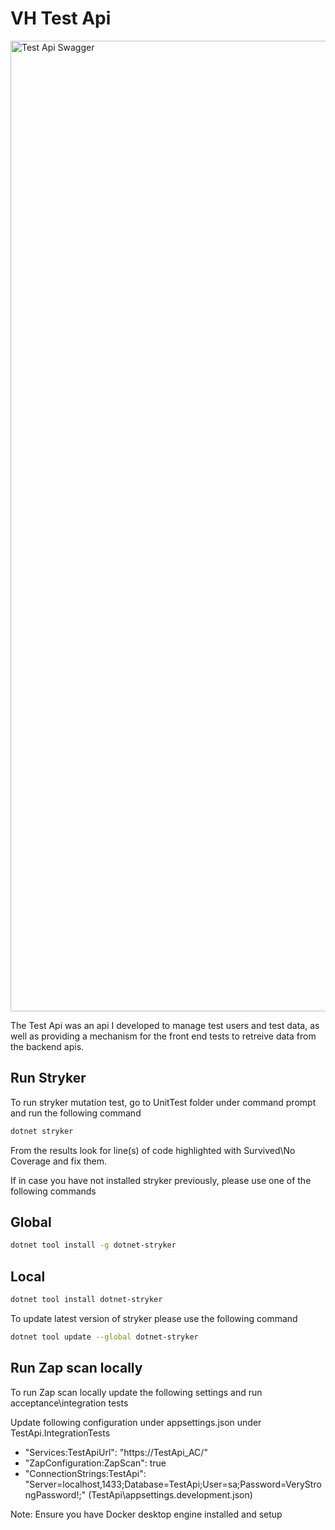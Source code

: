 # VH Test Api

<img width="1553" alt="Test Api Swagger" src="https://user-images.githubusercontent.com/10450246/114572409-be23f180-9c77-11eb-9051-c80084398675.png">

The Test Api was an api I developed to manage test users and test data, as well as providing a mechanism for the front end tests to retreive data from the backend apis.

## Run Stryker

To run stryker mutation test, go to UnitTest folder under command prompt and run the following command

```bash
dotnet stryker
```

From the results look for line(s) of code highlighted with Survived\No Coverage and fix them.

If in case you have not installed stryker previously, please use one of the following commands

## Global
```bash
dotnet tool install -g dotnet-stryker
```
## Local
```bash
dotnet tool install dotnet-stryker
```

To update latest version of stryker please use the following command

```bash
dotnet tool update --global dotnet-stryker
```

## Run Zap scan locally

To run Zap scan locally update the following settings and run acceptance\integration tests

Update following configuration under appsettings.json under TestApi.IntegrationTests

- "Services:TestApiUrl": "https://TestApi_AC/"
- "ZapConfiguration:ZapScan": true
- "ConnectionStrings:TestApi": "Server=localhost,1433;Database=TestApi;User=sa;Password=VeryStrongPassword!;" (TestApi\appsettings.development.json)

Note: Ensure you have Docker desktop engine installed and setup

